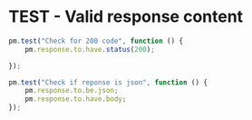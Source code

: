 # TEST - Valid response content

``` javascript
pm.test("Check for 200 code", function () {
    pm.response.to.have.status(200);

});

pm.test("Check if reponse is json", function () {
    pm.response.to.be.json;
    pm.response.to.have.body;
});
```
